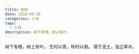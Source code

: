```yaml
---
title: 枯树
date: 2010-09-29
categories: 小诗
tags:
  - 小诗
description: 树下有根，树上有叶。
---
```


树下有根，树上有叶。
生时以青，秋时以谢。
腐于泥土，滋之草木。